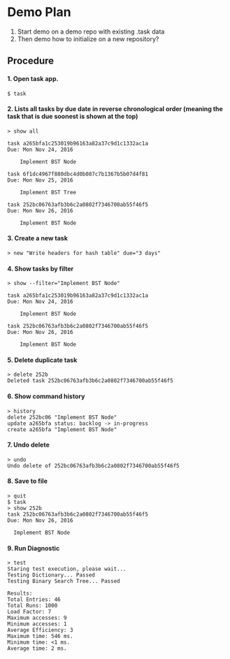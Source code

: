 # Demo Plan

1. Start demo on a demo repo with existing .task data
2. Then demo how to initialize on a new repository?


## Procedure

#### 1. Open task app.
```
$ task
```

#### 2. Lists all tasks by due date in reverse chronological order (meaning the task that is due soonest is shown at the top)

```
> show all

task a265bfa1c253019b96163a82a37c9d1c1332ac1a
Due: Mon Nov 24, 2016

	Implement BST Node

task 6f1dc4967f880dbc4d0b087c7b1367b5b07d4f81
Due: Mon Nov 25, 2016

	Implement BST Tree

task 252bc06763afb3b6c2a0802f7346700ab55f46f5
Due: Mon Nov 26, 2016

	Implement BST Node
```
#### 3. Create a new task

```
> new "Write headers for hash table" due="3 days"
```

#### 4. Show tasks by filter
```
> show --filter="Implement BST Node"

task a265bfa1c253019b96163a82a37c9d1c1332ac1a
Due: Mon Nov 24, 2016

	Implement BST Node

task 252bc06763afb3b6c2a0802f7346700ab55f46f5
Due: Mon Nov 26, 2016

	Implement BST Node
```
#### 5. Delete duplicate task
```
> delete 252b
Deleted task 252bc06763afb3b6c2a0802f7346700ab55f46f5
```
#### 6. Show command history
```
> history
delete 252bc06 "Implement BST Node"
update a265bfa status: backlog -> in-progress
create a265bfa "Implement BST Node"
```
#### 7. Undo delete
```
> undo
Undo delete of 252bc06763afb3b6c2a0802f7346700ab55f46f5
```

#### 8. Save to file
```
> quit
$ task
> show 252b
task 252bc06763afb3b6c2a0802f7346700ab55f46f5
Due: Mon Nov 26, 2016

  Implement BST Node

```

#### 9. Run Diagnostic
```
> test
Staring test execution, please wait...
Testing Dictionary... Passed
Testing Binary Search Tree... Passed

Results:
Total Entries: 46
Total Runs: 1000
Load Factor: 7
Maximum accesses: 9
Minimum accesses: 1
Average Efficiency: 3
Maximum time: 546 ms.
Minimum time: <1 ms.
Average time: 2 ms.
```
